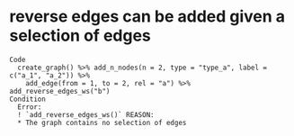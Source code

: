 # reverse edges can be added given a selection of edges

    Code
      create_graph() %>% add_n_nodes(n = 2, type = "type_a", label = c("a_1", "a_2")) %>%
        add_edge(from = 1, to = 2, rel = "a") %>% add_reverse_edges_ws("b")
    Condition
      Error:
      ! `add_reverse_edges_ws()` REASON:
      * The graph contains no selection of edges

